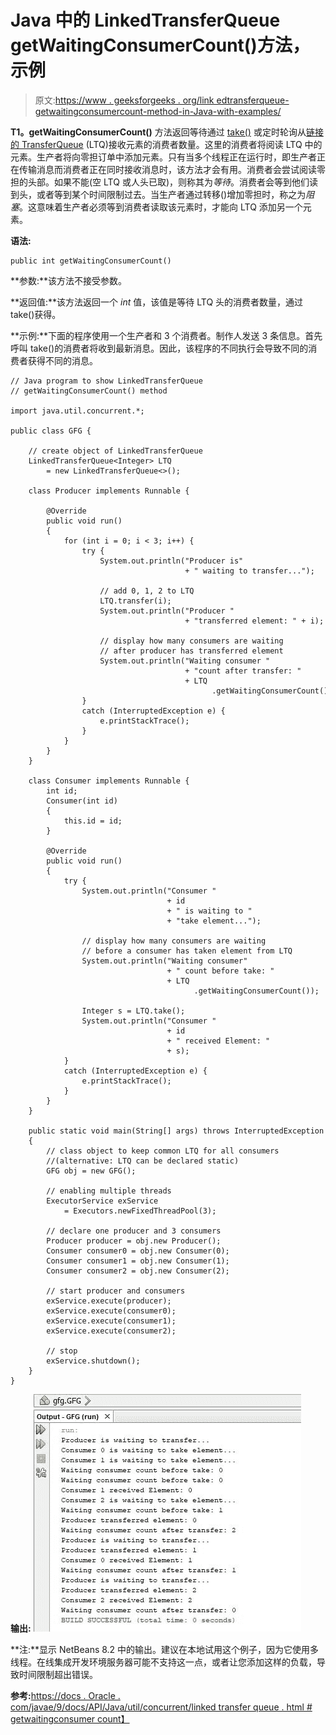 # Java 中的 LinkedTransferQueue getWaitingConsumerCount()方法，示例

> 原文:[https://www . geeksforgeeks . org/link edtransferqueue-getwaitingconsumercount-method-in-Java-with-examples/](https://www.geeksforgeeks.org/linkedtransferqueue-getwaitingconsumercount-method-in-java-with-examples/)

**T1。getWaitingConsumerCount()** 方法返回等待通过 [take()](https://www.geeksforgeeks.org/linkedtransferqueue-take-method-in-java/) 或定时轮询从[链接的 TransferQueue](https://www.geeksforgeeks.org/linkedtransferqueue-in-java-with-examples/) (LTQ)接收元素的消费者数量。这里的消费者将阅读 LTQ 中的元素。生产者将向零担订单中添加元素。只有当多个线程正在运行时，即生产者正在传输消息而消费者正在同时接收消息时，该方法才会有用。消费者会尝试阅读零担的头部。如果不能(空 LTQ 或人头已取)，则称其为*等待*。消费者会等到他们读到头，或者等到某个时间限制过去。当生产者通过转移()增加零担时，称之为*阻塞*。这意味着生产者必须等到消费者读取该元素时，才能向 LTQ 添加另一个元素。

**语法:**

```
public int getWaitingConsumerCount()

```

**参数:**该方法不接受参数。

**返回值:**该方法返回一个 *int* 值，该值是等待 LTQ 头的消费者数量，通过 take()获得。

**示例:**下面的程序使用一个生产者和 3 个消费者。制作人发送 3 条信息。首先呼叫 take()的消费者将收到最新消息。因此，该程序的不同执行会导致不同的消费者获得不同的消息。

```
// Java program to show LinkedTransferQueue
// getWaitingConsumerCount() method

import java.util.concurrent.*;

public class GFG {

    // create object of LinkedTransferQueue
    LinkedTransferQueue<Integer> LTQ
        = new LinkedTransferQueue<>();

    class Producer implements Runnable {

        @Override
        public void run()
        {
            for (int i = 0; i < 3; i++) {
                try {
                    System.out.println("Producer is"
                                       + " waiting to transfer...");

                    // add 0, 1, 2 to LTQ
                    LTQ.transfer(i);
                    System.out.println("Producer "
                                       + "transferred element: " + i);

                    // display how many consumers are waiting
                    // after producer has transferred element
                    System.out.println("Waiting consumer "
                                       + "count after transfer: "
                                       + LTQ
                                             .getWaitingConsumerCount());
                }
                catch (InterruptedException e) {
                    e.printStackTrace();
                }
            }
        }
    }

    class Consumer implements Runnable {
        int id;
        Consumer(int id)
        {
            this.id = id;
        }

        @Override
        public void run()
        {
            try {
                System.out.println("Consumer "
                                   + id
                                   + " is waiting to "
                                   + "take element...");

                // display how many consumers are waiting
                // before a consumer has taken element from LTQ
                System.out.println("Waiting consumer"
                                   + " count before take: "
                                   + LTQ
                                         .getWaitingConsumerCount());

                Integer s = LTQ.take();
                System.out.println("Consumer "
                                   + id
                                   + " received Element: "
                                   + s);
            }
            catch (InterruptedException e) {
                e.printStackTrace();
            }
        }
    }

    public static void main(String[] args) throws InterruptedException
    {
        // class object to keep common LTQ for all consumers
        //(alternative: LTQ can be declared static)
        GFG obj = new GFG();

        // enabling multiple threads
        ExecutorService exService
            = Executors.newFixedThreadPool(3);

        // declare one producer and 3 consumers
        Producer producer = obj.new Producer();
        Consumer consumer0 = obj.new Consumer(0);
        Consumer consumer1 = obj.new Consumer(1);
        Consumer consumer2 = obj.new Consumer(2);

        // start producer and consumers
        exService.execute(producer);
        exService.execute(consumer0);
        exService.execute(consumer1);
        exService.execute(consumer2);

        // stop
        exService.shutdown();
    }
}
```

**输出:**
![Output in NetBeans 8.2](img/d9601c961e9e3a3cec5c9063b4088e61.png)

**注:**显示 NetBeans 8.2 中的输出。建议在本地试用这个例子，因为它使用多线程。在线集成开发环境服务器可能不支持这一点，或者让您添加这样的负载，导致时间限制超出错误。

**参考:**[https://docs . Oracle . com/javae/9/docs/API/Java/util/concurrent/linked transfer queue . html # getwaitingconsumer count】](https://docs.oracle.com/javase/9/docs/api/java/util/concurrent/LinkedTransferQueue.html#getWaitingConsumerCount--)